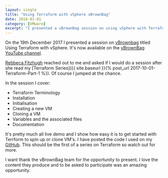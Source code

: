 ```yaml
---
layout: single
title: "Using Terraform with vSphere vBrownBag"
date: 2018-01-01
category: [VMware]
excerpt: "I presented a vBrownBag session on using vSphere with Terraform"
---
```

On the 19th December 2017 I presented a session on [vBrownbag](https://vbrownbag.com/) titled Using Terraform with vSphere. It's now available on the [vBrownBag YouTube channel](https://www.youtube.com/watch?v=nQ7oRSi6mBU).

[Rebbeca Fitzhugh](https://twitter.com/RebeccaFitzhugh) reached out to me and asked if I would do a session after she read my [Terraform Series]({{ site.baseurl }}{% post_url 2017-10-01-Terraform-Part-1 %}). Of course I jumped at the chance.

In the session I cover:

* Terraform Terminology
* Installation
* Initialisation
* Creating a new VM
* Cloning a VM
* Variables and the associated files
* Documentation

It's pretty much all live demo and I show how easy it is to get started with Terrform to spin up or clone VM's. I have posted the code I used on my [GitHub](https://github.com/cwestwater/Terraform/tree/master/vBrownbag). This should be the first of a series on Terraform so watch out for more.

I want thank the vBrownBag team for the opportunity to present. I love the content they produce and to be asked to participate was an amazing opportunity.